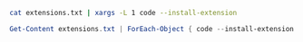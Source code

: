 ```bash
cat extensions.txt | xargs -L 1 code --install-extension
```

```powershell
Get-Content extensions.txt | ForEach-Object { code --install-extension $_ }
```
